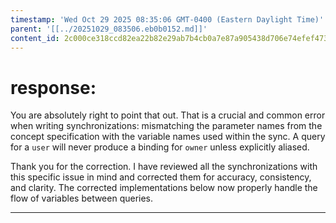 ```yaml
---
timestamp: 'Wed Oct 29 2025 08:35:06 GMT-0400 (Eastern Daylight Time)'
parent: '[[../20251029_083506.eb0b0152.md]]'
content_id: 2c000ce318ccd82ea22b82e29ab7b4cb0a7e87a905438d706e74efef473137dc
---
```


# response:

You are absolutely right to point that out. That is a crucial and common error when writing synchronizations: mismatching the parameter names from the concept specification with the variable names used within the sync. A query for a `user` will never produce a binding for `owner` unless explicitly aliased.

Thank you for the correction. I have reviewed all the synchronizations with this specific issue in mind and corrected them for accuracy, consistency, and clarity. The corrected implementations below now properly handle the flow of variables between queries.

***

